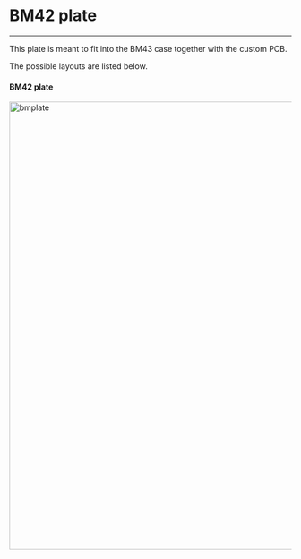 # BM42 plate

---

This plate is meant to fit into the BM43 case together with the custom PCB.

The possible layouts are listed below.

#### BM42 plate
<img src="https://i.imgur.com/4splEkt.png" alt="bmplate" width="800"/>
